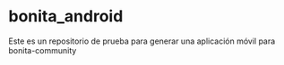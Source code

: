 bonita_android
==============

Este es un repositorio de prueba para generar una aplicación móvil para bonita-community
